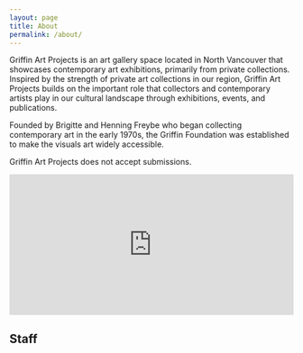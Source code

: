 ```yaml
---
layout: page
title: About
permalink: /about/
---
```


Griffin Art Projects is an art gallery space located in North Vancouver that showcases contemporary art exhibitions, primarily from private collections. Inspired by the strength of private art collections in our region, Griffin Art Projects builds on the important role that collectors and contemporary artists play in our cultural landscape through exhibitions, events, and publications.

Founded by Brigitte and Henning Freybe who began collecting contemporary art in the early 1970s, the Griffin Foundation was established to make the visuals art widely accessible.

Griffin Art Projects does not accept submissions.

<iframe
  width="100%"
  height="250"
  frameborder="0" style="border:0"
  src="https://www.google.com/maps/embed/v1/place?key=AIzaSyAIpBruqIXZX3YqiqXmX1c2BGWLSvA1b4Y
    &q=Griffin+Art+Projects,North+Vancouver+BC" allowfullscreen>
</iframe>



<h2> Staff</h2>




